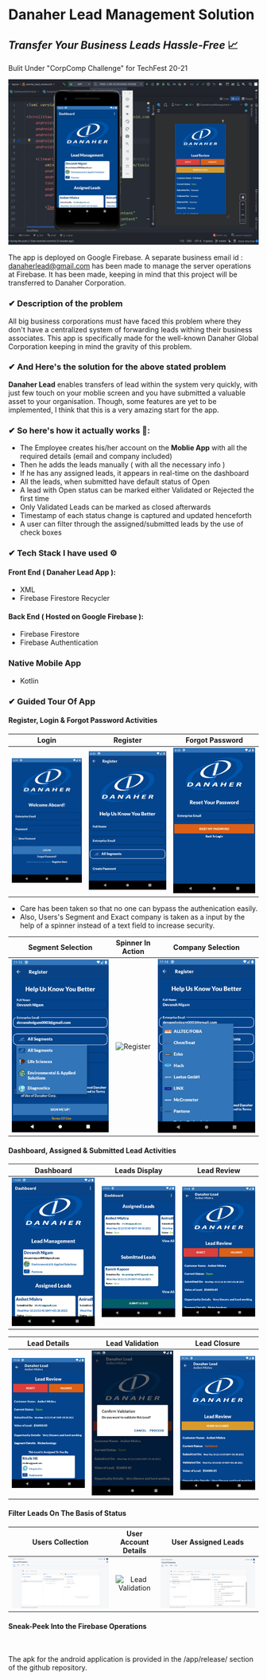 # Danaher Lead Management Solution
## _Transfer Your Business Leads Hassle-Free_ 📈
Bulit Under  "CorpComp Challenge" for TechFest 20-21 

![Preview](/preview.png)

The app is deployed on Google Firebase. A separate business email id : danaherlead@gmail.com has been made to manage the server operations at Firebase. It has been made, keeping in mind that this project will be transferred to Danaher Corporation.

### ✔ Description  of the problem
All big business corporations must have faced this problem where they don't have a centralized system of forwarding leads withing their business associates. This app is specifically made for the well-known Danaher Global Corporation keeping in mind the gravity of this problem.

### ✔  And Here's the solution for the above stated problem
**Danaher Lead** enables transfers of lead within the system very quickly, with just few touch on your moblie screen and you have submitted a valuable asset to your organisation. Though, some features are yet to be implemented, I think that this is a very amazing start for the app.

### ✔  So here's how it actually works 📱:
- The Employee creates his/her account on the **Moblie App** with all the required details (email and company included)
- Then he adds the leads manually ( with all the necessary info )
- If he has any assigned leads, it appears in real-time on the dashboard
- All the leads, when submitted have default status of Open
- A lead with Open status can be marked either Validated or Rejected the first time
- Only Validated Leads can be marked as closed afterwards
- Timestamp of each status change is captured and updated henceforth
- A user can filter through the assigned/submitted leads by the use of check boxes

### ✔  Tech Stack I have used ⚙

#### Front End ( Danaher Lead App ):
- XML 
- Firebase Firestore Recycler

#### Back End  ( Hosted on Google Firebase ):
- Firebase Firestore
- Firebase Authentication

### Native Mobile App 
- Kotlin

### ✔ Guided Tour Of App 

#### Register, Login & Forgot Password Activities

Login             |  Register | Forgot Password
:-------------------------:|:-------------------------:|:-------------------------:
![Login](/app-screenshots/Login.png)  |  ![Register](/app-screenshots/Register.png) | ![ForgotPassword](/app-screenshots/ForgotPassword.png)

- Care has been taken so that no one can bypass the authenication easily. 
- Also, Users's Segment and Exact company is taken as a input by the help of a spinner instead of a text field to increase security.

Segment Selection             |  Spinner In Action | Company Selection
:-------------------------:|:-------------------------:|:-------------------------:
![Segment](/app-screenshots/segment.png)  |  ![Register](/app-screenshots/segmentss.gif) | ![ForgotPassword](/app-screenshots/Screenshot_1615398241.png)


#### Dashboard, Assigned & Submitted Lead Activities

Dashboard             |  Leads Display | Lead Review
:-------------------------:|:-------------------------:|:-------------------------:
![Dashboard](/app-screenshots/Dashboard.png)  |  ![Lead Display](/app-screenshots/Leads.png) | ![Lead Review](/app-screenshots/LeadReview.png)

Lead Details            |  Lead Validation | Lead Closure
:-------------------------:|:-------------------------:|:-------------------------:
![Lead Details](/app-screenshots/LeadDetails.png)  |  ![Lead Validation](/app-screenshots/Validation.png) | ![Lead Closure](/app-screenshots/Closure.png)

#### Filter Leads On The Basis of Status

Users Collection           |  User Account Details | User Assigned Leads
:-------------------------:|:-------------------------:|:-------------------------:
![Lead Details](/app-screenshots/UsersCollection.png)  |  ![Lead Validation](/app-screenshots/UserDetails.gif) | ![Lead Closure](/app-screenshots/AssignedLeads.png)


#### Sneak-Peek Into the Firebase Operations

![]()


The apk for the android application is provided in the /app/release/ section of the github repository. 
